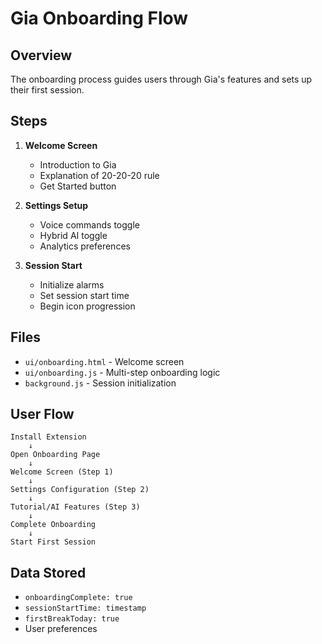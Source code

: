 # Gia Onboarding Flow

## Overview
The onboarding process guides users through Gia's features and sets up their first session.

## Steps

1. **Welcome Screen**
   - Introduction to Gia
   - Explanation of 20-20-20 rule
   - Get Started button

2. **Settings Setup**
   - Voice commands toggle
   - Hybrid AI toggle
   - Analytics preferences

3. **Session Start**
   - Initialize alarms
   - Set session start time
   - Begin icon progression

## Files

- `ui/onboarding.html` - Welcome screen
- `ui/onboarding.js` - Multi-step onboarding logic
- `background.js` - Session initialization

## User Flow

```
Install Extension
    ↓
Open Onboarding Page
    ↓
Welcome Screen (Step 1)
    ↓
Settings Configuration (Step 2)
    ↓
Tutorial/AI Features (Step 3)
    ↓
Complete Onboarding
    ↓
Start First Session
```

## Data Stored

- `onboardingComplete: true`
- `sessionStartTime: timestamp`
- `firstBreakToday: true`
- User preferences

